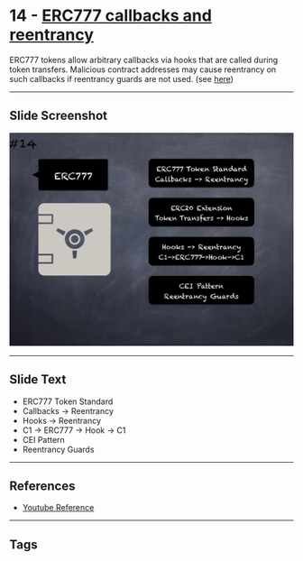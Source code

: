 # 14 - [ERC777 callbacks and reentrancy](ERC777%20callbacks%20and%20reentrancy.md)
ERC777 tokens allow arbitrary callbacks via hooks that are called during token transfers. Malicious contract addresses may cause reentrancy on such callbacks if reentrancy guards are not used. (see [here](https://quantstamp.com/blog/how-the-dforce-hacker-used-reentrancy-to-steal-25-million))

___
## Slide Screenshot
![014.png](../../images/4.%20Pitfalls%20and%20Best%20Practices%20101/014.png)
___
## Slide Text
- ERC777 Token Standard
- Callbacks -> Reentrancy
- Hooks -> Reentrancy
- C1 -> ERC777 -> Hook -> C1
- CEI Pattern
- Reentrancy Guards
___
## References
- [Youtube Reference](https://youtu.be/OOzyoaYIw2k?t=1282)
___
## Tags